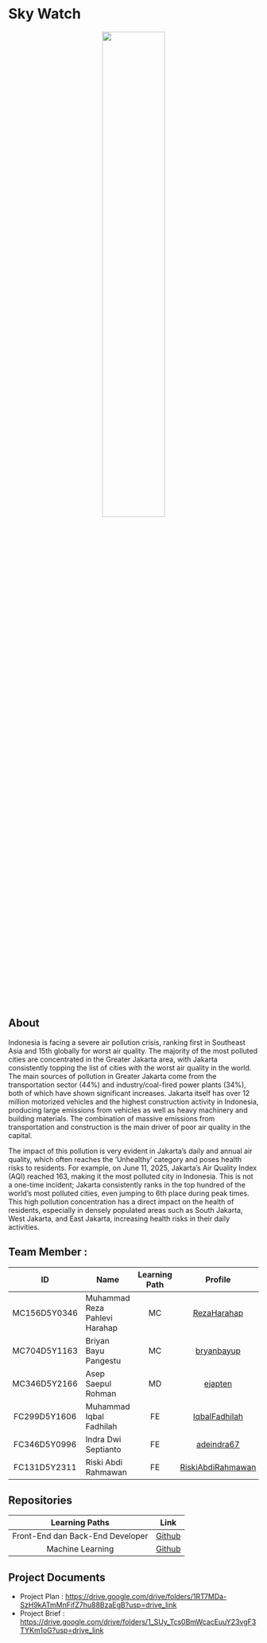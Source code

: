 # Sky Watch
<div align="center">
<img src="https://github.com/RezaHarahap18/Sky-Watch/blob/main/profile/logo%20skywatch.png width="50%" height="50%" >
</div>


## About
Indonesia is facing a severe air pollution crisis, ranking first in Southeast Asia and 15th globally for worst air quality. The majority of the most polluted cities are concentrated in the Greater Jakarta area, with Jakarta consistently topping the list of cities with the worst air quality in the world. The main sources of pollution in Greater Jakarta come from the transportation sector (44%) and industry/coal-fired power plants (34%), both of which have shown significant increases. Jakarta itself has over 12 million motorized vehicles and the highest construction activity in Indonesia, producing large emissions from vehicles as well as heavy machinery and building materials. The combination of massive emissions from transportation and construction is the main driver of poor air quality in the capital. 

The impact of this pollution is very evident in Jakarta’s daily and annual air quality, which often reaches the ‘Unhealthy’ category and poses health risks to residents. For example, on June 11, 2025, Jakarta’s Air Quality Index (AQI) reached 163, making it the most polluted city in Indonesia. This is not a one-time incident; Jakarta consistently ranks in the top hundred of the world’s most polluted cities, even jumping to 6th place during peak times. This high pollution concentration has a direct impact on the health of residents, especially in densely populated areas such as South Jakarta, West Jakarta, and East Jakarta, increasing health risks in their daily activities.

## Team Member :

| ID           | Name                                | Learning Path | Profile |
| :------------: | ----------------------------------- | :--------------: | :-------: |
| MC156D5Y0346   | Muhammad Reza Pahlevi Harahap       | MC               |    [RezaHarahap](https://github.com/RezaHarahap)    |
| MC704D5Y1163   | Briyan Bayu Pangestu                | MC               |    [bryanbayup](https://github.com/bryanbayup)     |
| MC346D5Y2166   | Asep Saepul Rohman                  | MD               |    [ejapten](https://github.com/ejapten)     |
| FC299D5Y1606   | Muhammad Iqbal Fadhilah             | FE               |    [IqbalFadhilah](https://github.com/IqbalFadhilah)     |
| FC346D5Y0996   | Indra Dwi Septianto                 | FE               |    [adeindra67](https://github.com/adeindra67)     |
| FC131D5Y2311   | Riski Abdi Rahmawan                 | FE               |    [RiskiAbdiRahmawan](https://github.com/RiskiAbdiRahmawan)     |

## Repositories
|   Learning Paths   |                                Link                                |
| :----------------: | :----------------------------------------------------------------: |
| Front-End dan Back-End Developer | [Github](https://github.com/RezaHarahap18/Sky-Watch/tree/main/frontend) |
|   Machine Learning  | [Github](https://github.com/RezaHarahap18/Sky-Watch/tree/main/machine_learning)  |

## Project Documents
- Project Plan : https://drive.google.com/drive/folders/1RT7MDa-SzH9kATmMnFifZ7hu88BzaEgB?usp=drive_link
- Project Brief : https://drive.google.com/drive/folders/1_SUy_Tcs0BmWcacEuuY23vgF3TYKm1oG?usp=drive_link
